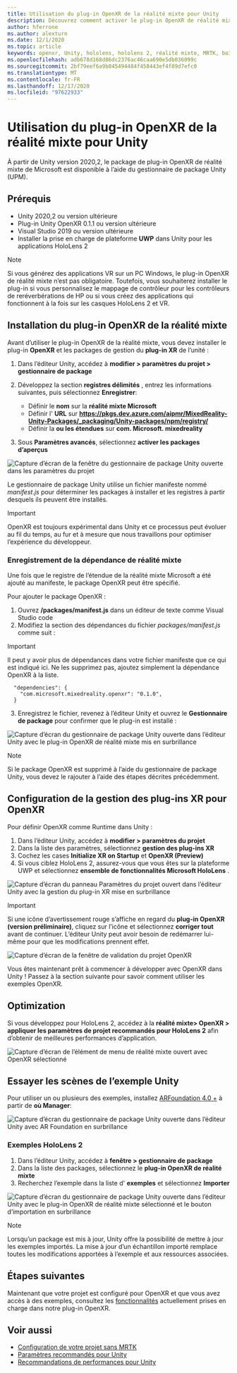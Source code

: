 ```yaml
---
title: Utilisation du plug-in OpenXR de la réalité mixte pour Unity
description: Découvrez comment activer le plug-in OpenXR de réalité mixte pour les projets Unity.
author: hferrone
ms.author: alexturn
ms.date: 12/1/2020
ms.topic: article
keywords: openxr, Unity, hololens, hololens 2, réalité mixte, MRTK, boîte à outils de réalité mixte, réalité augmentée, réalité virtuelle, casques de réalité mixte, apprentissage, didacticiel, prise en main
ms.openlocfilehash: adb678d168d86dc2376ac46caa690e5db036099c
ms.sourcegitcommit: 2bf79eef6a9b845494484f458443ef4f89d7efc0
ms.translationtype: MT
ms.contentlocale: fr-FR
ms.lasthandoff: 12/17/2020
ms.locfileid: "97622933"
---
```

# <a name="using-the-mixed-reality-openxr-plugin-for-unity"></a>Utilisation du plug-in OpenXR de la réalité mixte pour Unity

À partir de Unity version 2020,2, le package de plug-in OpenXR de réalité mixte de Microsoft est disponible à l’aide du gestionnaire de package Unity (UPM).

## <a name="prerequisites"></a>Prérequis

*   Unity 2020,2 ou version ultérieure
*   Plug-in Unity OpenXR 0.1.1 ou version ultérieure
*   Visual Studio 2019 ou version ultérieure
*   Installer la prise en charge de plateforme **UWP** dans Unity pour les applications HoloLens 2

> [!NOTE]
> Si vous générez des applications VR sur un PC Windows, le plug-in OpenXR de réalité mixte n’est pas obligatoire. Toutefois, vous souhaiterez installer le plug-in si vous personnalisez le mappage de contrôleur pour les contrôleurs de reréverbérations de HP ou si vous créez des applications qui fonctionnent à la fois sur les casques HoloLens 2 et VR.

## <a name="installing-the-mixed-reality-openxr-plugin"></a>Installation du plug-in OpenXR de la réalité mixte

Avant d’utiliser le plug-in OpenXR de la réalité mixte, vous devez installer le plug-in **OpenXR** et les packages de gestion du **plug-in XR** de l’unité :

1. Dans l’éditeur Unity, accédez à **modifier > paramètres du projet > gestionnaire de package**
2. Développez la section **registres délimités** , entrez les informations suivantes, puis sélectionnez **Enregistrer**:   
    * Définir le **nom** sur la **réalité mixte Microsoft**
    * Définir l' **URL** sur **https://pkgs.dev.azure.com/aipmr/MixedReality-Unity-Packages/_packaging/Unity-packages/npm/registry/**
    * Définir la **ou les étendues** sur **com. Microsoft. mixedreality**

3. Sous **Paramètres avancés**, sélectionnez **activer les packages d’aperçus**

![Capture d’écran de la fenêtre du gestionnaire de package Unity ouverte dans les paramètres du projet](images/openxr-img-01.png)

Le gestionnaire de package Unity utilise un fichier manifeste nommé *manifest.js* pour déterminer les packages à installer et les registres à partir desquels ils peuvent être installés.

> [!IMPORTANT]
> OpenXR est toujours expérimental dans Unity et ce processus peut évoluer au fil du temps, au fur et à mesure que nous travaillons pour optimiser l’expérience du développeur.

### <a name="registering-the-mixed-reality-dependency"></a>Enregistrement de la dépendance de réalité mixte

Une fois que le registre de l’étendue de la réalité mixte Microsoft a été ajouté au manifeste, le package OpenXR peut être spécifié.

Pour ajouter le package OpenXR :

1. Ouvrez **<projectRoot> /packages/manifest.js** dans un éditeur de texte comme Visual Studio code
2. Modifiez la section des dépendances du fichier *packages/manifest.js* comme suit :

> [!IMPORTANT]
> Il peut y avoir plus de dépendances dans votre fichier manifeste que ce qui est indiqué ici. Ne les supprimez pas, ajoutez simplement la dépendance OpenXR à la liste.

```
  "dependencies": {
    "com.microsoft.mixedreality.openxr": "0.1.0",
  }
```

3. Enregistrez le fichier, revenez à l’éditeur Unity et ouvrez le **Gestionnaire de package** pour confirmer que le plug-in est installé : 

![Capture d’écran du gestionnaire de package Unity ouverte dans l’éditeur Unity avec le plug-in OpenXR de réalité mixte mis en surbrillance](images/openxr-img-03.png)

> [!Note] 
> Si le package OpenXR est supprimé à l’aide du gestionnaire de package Unity, vous devez le rajouter à l’aide des étapes décrites précédemment.

## <a name="configuring-xr-plugin-management-for-openxr"></a>Configuration de la gestion des plug-ins XR pour OpenXR

Pour définir OpenXR comme Runtime dans Unity : 

1. Dans l’éditeur Unity, accédez à **modifier > paramètres du projet**
2. Dans la liste des paramètres, sélectionnez **gestion des plug-ins XR**
3. Cochez les cases **Initialize XR on Startup** et **OpenXR (Preview)**
4. Si vous ciblez HoloLens 2, assurez-vous que vous êtes sur la plateforme UWP et sélectionnez **ensemble de fonctionnalités Microsoft HoloLens** .

![Capture d’écran du panneau Paramètres du projet ouvert dans l’éditeur Unity avec la gestion du plug-in XR mise en surbrillance](images/openxr-img-05.png)

> [!IMPORTANT]
> Si une icône d’avertissement rouge s’affiche en regard du **plug-in OpenXR (version préliminaire)**, cliquez sur l’icône et sélectionnez **corriger tout** avant de continuer. L’éditeur Unity peut avoir besoin de redémarrer lui-même pour que les modifications prennent effet.

![Capture d’écran de la fenêtre de validation du projet OpenXR](images/openxr-img-06.png)

Vous êtes maintenant prêt à commencer à développer avec OpenXR dans Unity !  Passez à la section suivante pour savoir comment utiliser les exemples OpenXR.

## <a name="optimization"></a>Optimization

Si vous développez pour HoloLens 2, accédez à la **réalité mixte> OpenXR > appliquer les paramètres de projet recommandés pour HoloLens 2** afin d’obtenir de meilleures performances d’application.

![Capture d’écran de l’élément de menu de réalité mixte ouvert avec OpenXR sélectionné](images/openxr-img-08.png)

## <a name="try-out-the-unity-sample-scenes"></a>Essayer les scènes de l’exemple Unity

Pour utiliser un ou plusieurs des exemples, installez [ARFoundation 4.0 +](https://docs.unity3d.com/Packages/com.unity.xr.arfoundation@4.1/manual/index.html#installing-ar-foundation) à partir de **où Manager**:

![Capture d’écran du gestionnaire de package Unity ouverte dans l’éditeur Unity avec AR Foundation en surbrillance](images/openxr-img-09.png)

### <a name="hololens-2-samples"></a>Exemples HoloLens 2

1. Dans l’éditeur Unity, accédez à **fenêtre > gestionnaire de package**
2. Dans la liste des packages, sélectionnez le **plug-in OpenXR de réalité mixte**
3. Recherchez l’exemple dans la liste d' **exemples** et sélectionnez **Importer**

![Capture d’écran du gestionnaire de package Unity ouverte dans l’éditeur Unity avec le plug-in OpenXR de réalité mixte sélectionné et le bouton d’importation en surbrillance](images/openxr-img-10.png)

<!-- ### For all other OpenXR samples

1. In the Unity Editor, navigate to **Window > Package Manager**
2. In the list of packages, select **OpenXR Plugin**
3. Locate the sample in the **Samples** list and select **Import**

![Screenshot of Unity Package Manager open in Unity editor with OpenXR Plugin selected and samples import button highlighted](images/openxr-img-10.png) -->

> [!NOTE]
>  Lorsqu’un package est mis à jour, Unity offre la possibilité de mettre à jour les exemples importés.  La mise à jour d’un échantillon importé remplace toutes les modifications apportées à l’exemple et aux ressources associées.

## <a name="next-steps"></a>Étapes suivantes 

Maintenant que votre projet est configuré pour OpenXR et que vous avez accès à des exemples, consultez les [fonctionnalités](openxr-supported-features.md) actuellement prises en charge dans notre plug-in OpenXR.

## <a name="see-also"></a>Voir aussi
* [Configuration de votre projet sans MRTK](configure-unity-project.md)
* [Paramètres recommandés pour Unity](recommended-settings-for-unity.md)
* [Recommandations de performances pour Unity](performance-recommendations-for-unity.md#how-to-profile-with-unity)